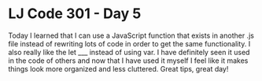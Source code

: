# LJ Code 301 - Day 5

Today I learned that I can use a JavaScript function that exists in another .js file instead of rewriting lots of code in order to get the same functionality. I also really like the let ___ instead of using var. I have definitely seen it used in the code of others and now that I have used it myself I feel like it makes things look more organized and less cluttered. Great tips, great day! 
